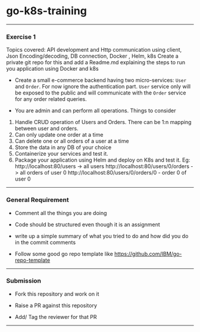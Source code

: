 # go-k8s-training
---
### Exercise 1
Topics covered:
API development and Http communication using client, Json Encoding/decoding, DB connection, Docker , Helm, k8s
Create a private git repo for this and add a Readme.md explaining the steps to run you application using Docker and k8s

- Create a small e-commerce backend having two micro-services: `User` and `Order`. For now ignore the authentication part. `User` service only will be exposed to the public and will communicate with the `Order` service for any order related queries.

- You are admin and can perform all operations. Things to consider
1. Handle CRUD operation of Users and Orders. There can be 1:n mapping between user and orders.
2. Can only update one order at a time
3. Can delete one or all orders of a user at a time
4. Store the data in any DB of your choice
5. Containerize your services and test it.
6. Package your application using Helm and deploy on K8s and test it.
Eg: http://localhost:80/users -> all users
    http://localhost:80/users/0/orders -> all orders of user 0
    http://localhost:80/users/0/orders/0 - order 0 of user 0
---

### General Requirement

- Comment all the things you are doing

- Code should be structured even though it is an assignment

- write up a simple summary of what you tried to do and how did you do in the commit comments

- Follow some good go repo template like https://github.com/IBM/go-repo-template
---

### Submission

- Fork this repository and work on it

- Raise a PR against this repository

- Add/ Tag the reviewer for that PR
---
